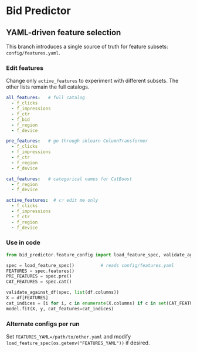 # Bid Predictor

## YAML-driven feature selection
This branch introduces a single source of truth for feature subsets: `config/features.yaml`.

### Edit features
Change only `active_features` to experiment with different subsets. The other lists remain the full catalogs.

```yaml
all_features:   # full catalog
  - f_clicks
  - f_impressions
  - f_ctr
  - f_bid
  - f_region
  - f_device

pre_features:   # go through sklearn ColumnTransformer
  - f_clicks
  - f_impressions
  - f_ctr
  - f_region
  - f_device

cat_features:   # categorical names for CatBoost
  - f_region
  - f_device

active_features:  # 👉 edit me only
  - f_clicks
  - f_impressions
  - f_ctr
  - f_region
  - f_device
```

### Use in code
```python
from bid_predictor.feature_config import load_feature_spec, validate_against_df

spec = load_feature_spec()          # reads config/features.yaml
FEATURES = spec.features()
PRE_FEATURES = spec.pre()
CAT_FEATURES = spec.cat()

validate_against_df(spec, list(df.columns))
X = df[FEATURES]
cat_indices = [i for i, c in enumerate(X.columns) if c in set(CAT_FEATURES)]
model.fit(X, y, cat_features=cat_indices)
```

### Alternate configs per run
Set `FEATURES_YAML=/path/to/other.yaml` and modify `load_feature_spec(os.getenv("FEATURES_YAML"))` if desired.
